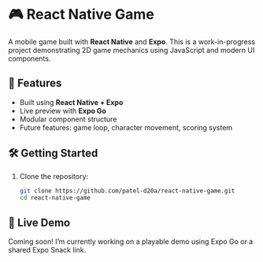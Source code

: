 # 🎮 React Native Game

A mobile game built with **React Native** and **Expo**. This is a work-in-progress project demonstrating 2D game mechanics using JavaScript and modern UI components.

## 🚀 Features

- Built using **React Native + Expo**
- Live preview with **Expo Go**
- Modular component structure
- Future features: game loop, character movement, scoring system

## 🛠️ Getting Started

1. Clone the repository:

   ```bash
   git clone https://github.com/patel-d20a/react-native-game.git
   cd react-native-game
## 🔗 Live Demo

Coming soon! I’m currently working on a playable demo using Expo Go or a shared Expo Snack link.
